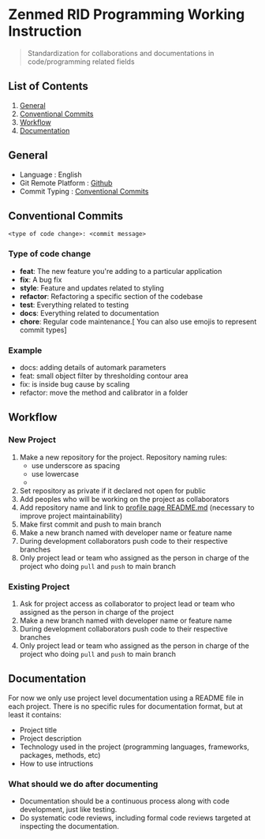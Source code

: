 # Zenmed RID Programming Working Instruction

> Standardization for collaborations and documentations in code/programming related fields

## List of Contents
1. [General](#general)
2. [Conventional Commits](#conventional-commits)
3. [Workflow](#workflow)
4. [Documentation](#documentation)

## General
- Language : English
- Git Remote Platform : [Github](https://github.com/)
- Commit Typing :  [Conventional Commits](https://www.conventionalcommits.org/)

## Conventional Commits

```
<type of code change>: <commit message>
```

### Type of code change
- **feat**: The new feature you're adding to a particular application
- **fix**: A bug fix
- **style**: Feature and updates related to styling
- **refactor**: Refactoring a specific section of the codebase
- **test**: Everything related to testing
- **docs**: Everything related to documentation
- **chore**: Regular code maintenance.[ You can also use emojis to represent commit types]

### Example
- docs: adding details of automark parameters
- feat: small object filter by thresholding contour area
- fix: is inside bug cause by scaling
- refactor: move the method and calibrator in a folder

## Workflow
### New Project
1. Make a new repository for the project. Repository naming rules:
    - use underscore as spacing
    - use lowercase
    - 
2. Set repository as private if it declared not open for public
3. Add peoples who will be working on the project as collaborators
4. Add repository name and link to [profile page README.md](https://github.com/ridteam168/ridteam168/blob/main/README.md) (necessary to improve project maintainability)
5. Make first commit and push to main branch
6. Make a new branch named with developer name or feature name
7. During development collaborators push code to their respective branches
8. Only project lead or team who assigned as the person in charge of the project who doing `pull` and `push` to main branch

### Existing Project
1. Ask for project access as collaborator to project lead or team who assigned as the person in charge of the project
2. Make a new branch named with developer name or feature name
3. During development collaborators push code to their respective branches
4. Only project lead or team who assigned as the person in charge of the project who doing `pull` and `push` to main branch

## Documentation
For now we only use project level documentation using a README file in each project. There is no specific rules for documentation format, but at least it contains:
- Project title
- Project description
- Technology used in the project (programming languages, frameworks, packages, methods, etc)
- How to use intructions

### What should we do after documenting
- Documentation should be a continuous process along with code development, just like testing.
- Do systematic code reviews, including formal code reviews targeted at inspecting the documentation.
